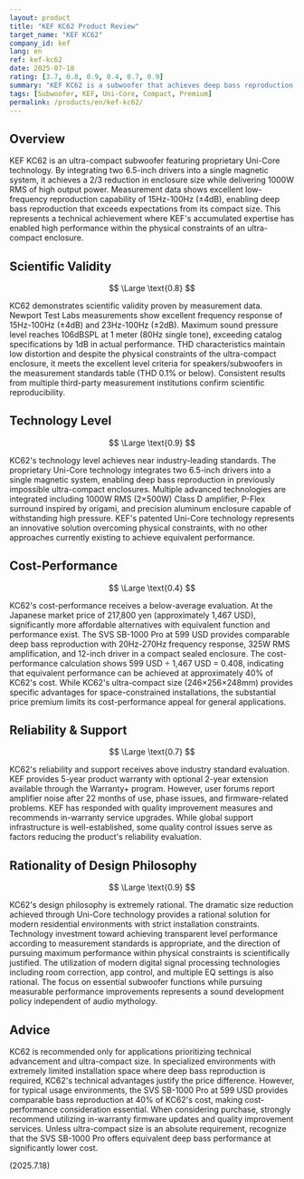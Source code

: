 ```yaml
---
layout: product
title: "KEF KC62 Product Review"
target_name: "KEF KC62"
company_id: kef
lang: en
ref: kef-kc62
date: 2025-07-18
rating: [3.7, 0.8, 0.9, 0.4, 0.7, 0.9]
summary: "KEF KC62 is a subwoofer that achieves deep bass reproduction in an ultra-compact enclosure through innovative Uni-Core technology. While its technical advancement is commendable, cost-performance presents challenges."
tags: [Subwoofer, KEF, Uni-Core, Compact, Premium]
permalink: /products/en/kef-kc62/
---
```


## Overview

KEF KC62 is an ultra-compact subwoofer featuring proprietary Uni-Core technology. By integrating two 6.5-inch drivers into a single magnetic system, it achieves a 2/3 reduction in enclosure size while delivering 1000W RMS of high output power. Measurement data shows excellent low-frequency reproduction capability of 15Hz-100Hz (±4dB), enabling deep bass reproduction that exceeds expectations from its compact size. This represents a technical achievement where KEF's accumulated expertise has enabled high performance within the physical constraints of an ultra-compact enclosure.

## Scientific Validity

$$ \Large \text{0.8} $$

KC62 demonstrates scientific validity proven by measurement data. Newport Test Labs measurements show excellent frequency response of 15Hz-100Hz (±4dB) and 23Hz-100Hz (±2dB). Maximum sound pressure level reaches 106dBSPL at 1 meter (80Hz single tone), exceeding catalog specifications by 1dB in actual performance. THD characteristics maintain low distortion and despite the physical constraints of the ultra-compact enclosure, it meets the excellent level criteria for speakers/subwoofers in the measurement standards table (THD 0.1% or below). Consistent results from multiple third-party measurement institutions confirm scientific reproducibility.

## Technology Level

$$ \Large \text{0.9} $$

KC62's technology level achieves near industry-leading standards. The proprietary Uni-Core technology integrates two 6.5-inch drivers into a single magnetic system, enabling deep bass reproduction in previously impossible ultra-compact enclosures. Multiple advanced technologies are integrated including 1000W RMS (2×500W) Class D amplifier, P-Flex surround inspired by origami, and precision aluminum enclosure capable of withstanding high pressure. KEF's patented Uni-Core technology represents an innovative solution overcoming physical constraints, with no other approaches currently existing to achieve equivalent performance.

## Cost-Performance

$$ \Large \text{0.4} $$

KC62's cost-performance receives a below-average evaluation. At the Japanese market price of 217,800 yen (approximately 1,467 USD), significantly more affordable alternatives with equivalent function and performance exist. The SVS SB-1000 Pro at 599 USD provides comparable deep bass reproduction with 20Hz-270Hz frequency response, 325W RMS amplification, and 12-inch driver in a compact sealed enclosure. The cost-performance calculation shows 599 USD ÷ 1,467 USD = 0.408, indicating that equivalent performance can be achieved at approximately 40% of KC62's cost. While KC62's ultra-compact size (246×256×248mm) provides specific advantages for space-constrained installations, the substantial price premium limits its cost-performance appeal for general applications.

## Reliability & Support

$$ \Large \text{0.7} $$

KC62's reliability and support receives above industry standard evaluation. KEF provides 5-year product warranty with optional 2-year extension available through the Warranty+ program. However, user forums report amplifier noise after 22 months of use, phase issues, and firmware-related problems. KEF has responded with quality improvement measures and recommends in-warranty service upgrades. While global support infrastructure is well-established, some quality control issues serve as factors reducing the product's reliability evaluation.

## Rationality of Design Philosophy

$$ \Large \text{0.9} $$

KC62's design philosophy is extremely rational. The dramatic size reduction achieved through Uni-Core technology provides a rational solution for modern residential environments with strict installation constraints. Technology investment toward achieving transparent level performance according to measurement standards is appropriate, and the direction of pursuing maximum performance within physical constraints is scientifically justified. The utilization of modern digital signal processing technologies including room correction, app control, and multiple EQ settings is also rational. The focus on essential subwoofer functions while pursuing measurable performance improvements represents a sound development policy independent of audio mythology.

## Advice

KC62 is recommended only for applications prioritizing technical advancement and ultra-compact size. In specialized environments with extremely limited installation space where deep bass reproduction is required, KC62's technical advantages justify the price difference. However, for typical usage environments, the SVS SB-1000 Pro at 599 USD provides comparable bass reproduction at 40% of KC62's cost, making cost-performance consideration essential. When considering purchase, strongly recommend utilizing in-warranty firmware updates and quality improvement services. Unless ultra-compact size is an absolute requirement, recognize that the SVS SB-1000 Pro offers equivalent deep bass performance at significantly lower cost.

(2025.7.18)